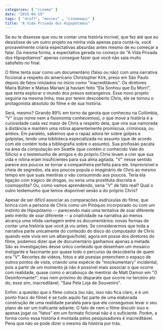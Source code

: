 ```yaml
---
categories: [ "cinema" ]
date: "2015-04-19"
tags: [ "draft", "movies" , "cinemaqui" ]
title: "A Vida Privada dos Hipopótamos"
---
```

Se eu te dissesse que vou te contar uma história incrível, que fez
até que eu desistisse de um outro projeto na minha vida apenas para
contá-la, você provavelmente criaria expectativas absurdas antes mesmo
de eu começar a falar. Da mesma forma, a expectativa gerada no começo de
"A Vida Privada dos Hipopótamos" apenas consegue fazer que você não
saia muito satisfeito no final.

O filme tenta soar como um documentário (falso ou não) com uma
narrativa ficcional a respeito do americano Christopher Kirk, preso em
São Paulo depois de fatos rotulados no início como "inacreditáveis". Os
diretores Maíra Bühler e Matias Mariani já haviam feito "Ela Sonhou
que Eu Morri",  que tenta explorar o mundo dos presos estrangeiros. Esse
novo projeto seguiria na mesma linha, mas por terem descoberto Chris,
ele se tornou o protagonista absoluto do filme e de sua história.

Será, mesmo? Girando 89% em torno da garota que conheceu na Colômbia,
"V" (cujo nome nem a fisionomia conhecemos), o que move a história
é a curiosidade cada vez maior de Chris a respeito dela, que vira sua
namorada à distância e mantém uma rotina aparentemente promíscua,
criminosa, ou ambos. Em paralelo, sabemos que o rapaz adora ler sobre
golpes e golpistas, tendo uma biblioteca especializada no assunto (que
de acordo com ele contém toda a bibliografia sobre o assunto). Sua
profissão pacata na área da computação em Seattle (que contém o
conhecido Vale do Silício) e o testemunho de amigos e do próprio Chris
levam a crer que sua vida e rotina eram insuficientes para sua alma
agitada. "V" nesse sentido parece aos poucos se tornar a companheira
perfeita para ele. Imprevisível e cheia de segredos, ela aos poucos
popula o imaginário de Chris ao mesmo tempo em que suas mentiras o vão
consumindo aos poucos. Teria ela ligação com trágico de drogas, ou
seria uma prostituta discreta e cosmopolita? Ou, como vamos aprendendo,
seria "V" de fato real? Qual o outro testemunho que temos disponível
senão a do próprio Chris?

Apesar de ser difícil associar as comparações esdrúxulas do filme,
que brinca com a persona de Chris como um Pinóquio incorporado ou com um
instinto de Hipopótamo -- parecendo mais uma tentativa de soar diferente
pelo mérito de soar diferente -- a criatividade na narrativa ao menos
alcança uma nítida vantagem entre os documentários: novas formas de
contar uma história que você já viu antes. Se considerarmos que toda a
narrativa parte unicamente do conteúdo do disco do computador de Chris
quando este vivia em um albergue/hotel, agora em posse dos diretores do
filme, podemos dizer que de documentário ganhamos apenas a metade. São
as investigações desse único conteúdo que desenham um mosaico
instigante e fascinante por quase todo o percurso da descoberta de quem
era "V". Recortes de vídeos, fotos e até poesias preenchem o espaço de
outros pontos de vista, criando uma espécie de "mockumentary" incidental,
pois a partir de um momento já não é possível mais associar o que
ocorre com realidade, quase como o arcabouço de mentirar de Matt Damon em
"O Desinformante!", mas nem próximo do disparate que ocorre no terceiro
ato do, esse sim, inacreditável, "Saia Pela Loja de Souvenirs".

Enfim: a questão que o filme coloca (ou não, isso não fica claro,
e é um ponto fraco do filme) é se tudo aquilo faz parte de uma
elaborada construção de uma realidade paralela para que ele conseguisse
levar o seu plano de ser um traficante adiante. O fato de nem o filme
discutir isso e apenas jogar os "fatos" em um formato ficional não
é o suficiente. Porém, a forma como essa história é montada pelos
pesquisadores é inacreditável. Pena que não se pode dizer o mesmo da
história por trás.
